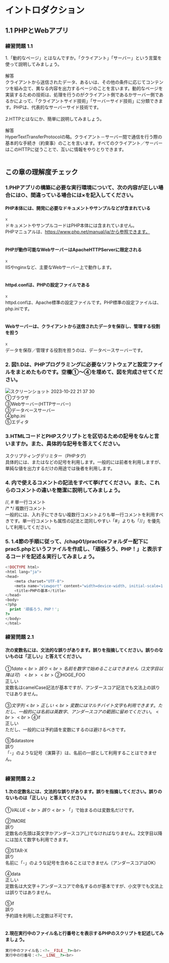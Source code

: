 # イントロダクション

## 1.1 PHPとWebアプリ
### 練習問題 1.1
1.「動的なページ」とはなんですか。「クライアント」「サーバー」という言葉を使って説明してみましょう。 <br>
<br>
解答<br>
クライアントから送信されたデータ、あるいは、その他の条件に応じてコンテンツを組み立て、異なる内容を出力するページのことを言います。動的なページを実装するための技術は、処理を行うのがクライアント側であるかサーバー側であるかによって、「クライアントサイド技術」「サーバーサイド技術」に分類できます。PHPは、代表的なサーバーサイド技術です。<br>
<br>
2.HTTPとはなにか、簡単に説明してみましょう。<br>
<br>
解答<br>
HyperTextTransferProtocolの略。クライアント－サーバー間で通信を行う際の基本的な手続き（約束事）のことを言います。すべてのクライアント／サーバーはこのHTTPに従うことで、互いに情報をやりとりできます。<br>
<br>
## この章の理解度チェック
### 1.PHPアプリの構築に必要な実行環境について、次の内容が正しい場合には○、間違っている場合には×を記入してください。
#### PHP本体には、開発に必要なドキュメントやサンプルなどが含まれている
☓<br>
ドキュメントやサンプルコードはPHP本体には含まれていません。<br>
PHPマニュアルは、https://www.php.net/manual/ja/から参照できます。<br>
<br>
#### PHPが動作可能なWebサーバーはApacheHTTPServerに限定される
☓<br>
IISやnginxなど、主要なWebサーバー上で動作します。<br>
<br>
#### httpd.confは、PHPの設定ファイルである
☓<br>
httpd.confは、Apache標準の設定ファイルです。PHP標準の設定ファイルは、php.iniです。<br>
<br>
#### Webサーバーは、クライアントから送信されたデータを保存し、管理する役割を担う
☓<br>
データを保存／管理する役割を担うのは、データベースサーバーです。
<br>
### 2. 図1.Dは、PHPプログラミングに必要なソフトウェアと設定ファイルをまとめたものです。空欄①～④を埋めて、図を完成させてください。
![スクリーンショット 2023-10-22 21 37 30](https://github.com/MizukiOkushima/PHP8BeginnerExam/assets/95268598/95b57448-ea71-465f-8363-79a8046c3ed2)
<br>
①ブラウザ<br>
③Webサーバー(HTTPサーバー)<br>
③データベースサーバー<br>
④php.ini<br>
⑤エディタ
### 3.HTMLコードとPHPスクリプトとを区切るための記号をなんと言いますか。また、具体的な記号を答えてください。
スクリプティングデリミター（PHPタグ)<br>
具体的には<?php...?>、または<?=...?>などの記号を利用します。一般的には前者を利用しますが、単純な値を出力するだけの用途では後者を利用します。
### 4. <?php...?>内で使えるコメントの記法をすべて挙げてください。また、これらのコメントの違いを簡潔に説明してみましょう。
//, # 単一行コメント<br>
/* */ 複数行コメント<br>
一般的には、入れ子にできない複数行コメントよりも単一行コメントを利用すべきです。単一行コメントも属性の記法と混同しやすい「#」よりも「//」を優先して利用してください。
### 5. 1.4節の手順に従って、/chap01/practiceフォルダー配下にprac5.phpというファイルを作成し、「頑張ろう、PHP！」と表示するコードを記述＆実行してみましょう。
```PHP
<!DOCTYPE html>
<html lang="ja">
<head>
    <meta charset="UTF-8">
    <meta name="viewport" content="width=device-width, initial-scale=1.0">
    <title>PHPの基本</title>
</head>
<body>
<?php
  print '頑張ろう、PHP！';
?>
</body>
</html>
```
### 練習問題 2.1
#### 次の変数名には、文法的な誤りがあります。誤りを指摘してください。誤りのないものは「正しい」と答えてください。
①$1data<br>
誤り<br>
名前を数字で始めることはできません（2文字目以降は可）<br>
<br>
②$HOGE_FOO<br>
正しい<br>
変数名はcamelCase記法が基本ですが、アンダースコア記法でも文法上の誤りではありません。<br>
<br>
③$文字列<br>
正しい<br>
変数にはマルチバイト文字も利用できます。ただし、一般的には名前は英数字、アンダースコアの範囲に留めてください。<br>
<br>
④$if<br>
正しい<br>
ただし、一般的には予約語を変数にするのは避けるべきです。<br>
<br>
⑤$datastore<br>
誤り<br>
「-」のような記号（演算子）は、名前の一部として利用することはできません。<br>
<br>
### 練習問題 2.2
#### 1.次の定数名には、文法的な誤りがあります。誤りを指摘してください。誤りのないものは「正しい」と答えてください。
①$VALUE<br>
誤り<br>
「$」で始まるのは変数名だけです。<br>
<br>
②1MORE<br>
誤り<br>
定数名の先頭は英文字かアンダースコア(_)でなければなりません。2文字目以降には加えて数字も利用できます。<br>
<br>
③STAR-X<br>
誤り<br>
名前に「-」のような記号を含めることはできません（アンダースコアはOK）<br>
<br>
④data<br>
正しい<br>
定数名は大文字＋アンダースコアで命名するのが基本ですが、小文字でも文法上は誤りではありません。<br>
<br>
⑤if<br>
誤り<br>
予約語を利用した定数は不可です。<br>
<br>
#### 2.現在実行中のファイル名と行番号とを表示するPHPのスクリプトを記述してみましょう。
```PHP
実行中のファイル名：<?=__FILE__?><br>
実行中の行番号：<?=__LINE__?><br>
```
<br>
